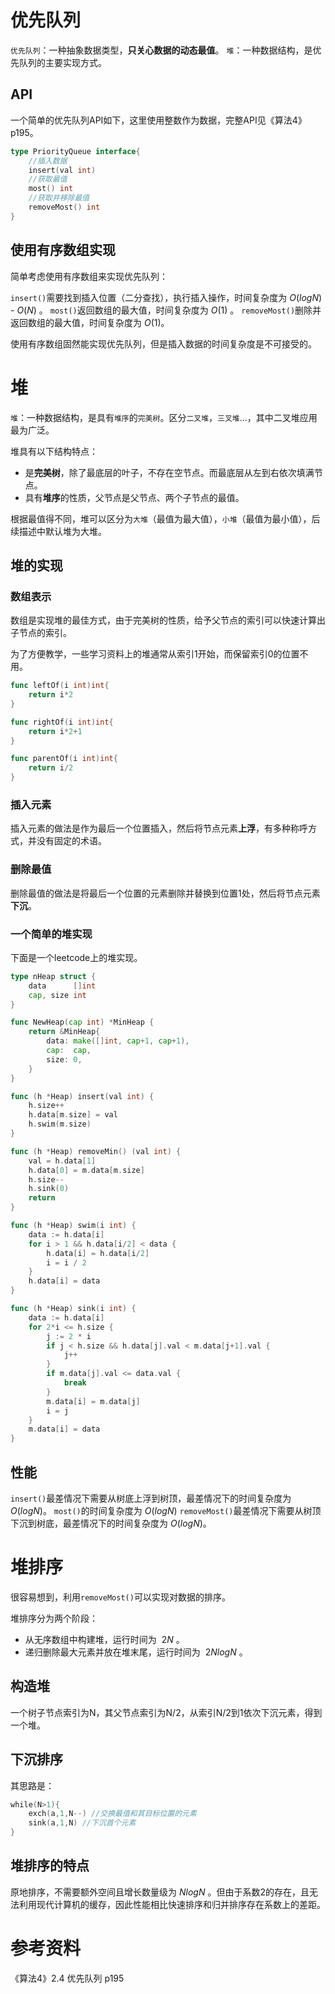 # 优先队列
`优先队列`：一种抽象数据类型，**只关心数据的动态最值**。
`堆`：一种数据结构，是优先队列的主要实现方式。

## API
一个简单的优先队列API如下，这里使用整数作为数据，完整API见《算法4》p195。
```go
type PriorityQueue interface{
    //插入数据
    insert(val int)
    //获取最值
    most() int
    //获取并移除最值
    removeMost() int
}
```

## 使用有序数组实现
简单考虑使用有序数组来实现优先队列：


`insert()`需要找到插入位置（二分查找），执行插入操作，时间复杂度为 $O(logN)$ - $O(N)$ 。
`most()`返回数组的最大值，时间复杂度为 $O(1)$ 。
`removeMost()`删除并返回数组的最大值，时间复杂度为 $O(1)$。

使用有序数组固然能实现优先队列，但是插入数据的时间复杂度是不可接受的。

# 堆
`堆`：一种数据结构，是具有`堆序`的`完美树`。区分`二叉堆`，`三叉堆`...，其中二叉堆应用最为广泛。

堆具有以下结构特点：

- 是**完美树**，除了最底层的叶子，不存在空节点。而最底层从左到右依次填满节点。
- 具有**堆序**的性质，父节点是父节点、两个子节点的最值。

根据最值得不同，堆可以区分为`大堆`（最值为最大值），`小堆`（最值为最小值），后续描述中默认堆为大堆。

## 堆的实现
### 数组表示
数组是实现堆的最佳方式，由于完美树的性质，给予父节点的索引可以快速计算出子节点的索引。

为了方便教学，一些学习资料上的堆通常从索引1开始，而保留索引0的位置不用。
```go
func leftOf(i int)int{
    return i*2
}

func rightOf(i int)int{
    return i*2+1
}

func parentOf(i int)int{
    return i/2
}
```

### 插入元素
插入元素的做法是作为最后一个位置插入，然后将节点元素**上浮**，有多种称呼方式，并没有固定的术语。

### 删除最值
删除最值的做法是将最后一个位置的元素删除并替换到位置1处，然后将节点元素**下沉**。

### 一个简单的堆实现
下面是一个leetcode上的堆实现。
```go
type nHeap struct {
	data      []int
	cap, size int
}

func NewHeap(cap int) *MinHeap {
	return &MinHeap{
		data: make([]int, cap+1, cap+1),
		cap:  cap,
		size: 0,
	}
}

func (h *Heap) insert(val int) {
	h.size++
	h.data[m.size] = val
	h.swim(m.size)
}

func (h *Heap) removeMin() (val int) {
	val = h.data[1]
	h.data[0] = m.data[m.size]
	h.size--
	h.sink(0)
	return
}

func (h *Heap) swim(i int) {
	data := h.data[i]
	for i > 1 && h.data[i/2] < data {
		h.data[i] = h.data[i/2]
		i = i / 2
	}
	h.data[i] = data
}

func (h *Heap) sink(i int) {
	data := h.data[i]
	for 2*i <= h.size {
		j := 2 * i
		if j < h.size && h.data[j].val < m.data[j+1].val {
			j++
		}
		if m.data[j].val <= data.val {
			break
		}
		m.data[i] = m.data[j]
		i = j
	}
	m.data[i] = data
}
```

## 性能
`insert()`最差情况下需要从树底上浮到树顶，最差情况下的时间复杂度为 $O(logN)$。
`most()`的时间复杂度为 $O(logN)$
`removeMost()`最差情况下需要从树顶下沉到树底，最差情况下的时间复杂度为 $O(logN)$。

# 堆排序
很容易想到，利用`removeMost()`可以实现对数据的排序。

堆排序分为两个阶段：

- 从无序数组中构建堆，运行时间为 $~2N$ 。
- 递归删除最大元素并放在堆末尾，运行时间为 $~2NlogN$ 。

## 构造堆
一个树子节点索引为N，其父节点索引为N/2，从索引N/2到1依次下沉元素，得到一个堆。

## 下沉排序
其思路是：
```go
while(N>1){
    exch(a,1,N--) //交换最值和其目标位置的元素
    sink(a,1,N) //下沉首个元素
}
```

## 堆排序的特点
原地排序，不需要额外空间且增长数量级为 $NlogN$ 。但由于系数2的存在，且无法利用现代计算机的缓存，因此性能相比快速排序和归并排序存在系数上的差距。

# 参考资料
《算法4》2.4 优先队列 p195